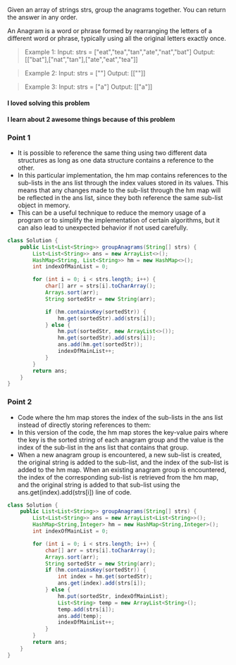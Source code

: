 ## 

Given an array of strings strs, group the anagrams together. You can return the answer in any order.

An Anagram is a word or phrase formed by rearranging the letters of a different word or phrase, typically using all the original letters exactly once.

 

> Example 1:
> Input: strs = ["eat","tea","tan","ate","nat","bat"]
> Output: [["bat"],["nat","tan"],["ate","eat","tea"]]


> Example 2:
> Input: strs = [""]
> Output: [[""]]


> Example 3:
> Input: strs = ["a"]
> Output: [["a"]]

#### I loved solving this problem
#### I learn about 2 awesome things because of this problem


### Point 1
- It is possible to reference the same thing using two different data structures as long as one data structure contains a reference to the other.
- In this particular implementation, the hm map contains references to the sub-lists in the ans list through the index values stored in its values. This means that any changes made to the sub-list through the hm map will be reflected in the ans list, since they both reference the same sub-list object in memory.
- This can be a useful technique to reduce the memory usage of a program or to simplify the implementation of certain algorithms, but it can also lead to unexpected behavior if not used carefully.

```java
class Solution {
    public List<List<String>> groupAnagrams(String[] strs) {
        List<List<String>> ans = new ArrayList<>();
        HashMap<String, List<String>> hm = new HashMap<>();
        int indexOfMainList = 0;

        for (int i = 0; i < strs.length; i++) {
            char[] arr = strs[i].toCharArray();
            Arrays.sort(arr);
            String sortedStr = new String(arr);

            if (hm.containsKey(sortedStr)) {
                hm.get(sortedStr).add(strs[i]);
            } else {
                hm.put(sortedStr, new ArrayList<>());
                hm.get(sortedStr).add(strs[i]);
                ans.add(hm.get(sortedStr));
                indexOfMainList++;
            }
        }
        return ans;
    }
}


```



### Point 2

- Code where the hm map stores the index of the sub-lists in the ans list instead of directly storing references to them:
- In this version of the code, the hm map stores the key-value pairs where the key is the sorted string of each anagram group and the value is the index of the sub-list in the ans list that contains that group.
- When a new anagram group is encountered, a new sub-list is created, the original string is added to the sub-list, and the index of the sub-list is added to the hm map. When an existing anagram group is encountered, the index of the corresponding sub-list is retrieved from the hm map, and the original string is added to that sub-list using the ans.get(index).add(strs[i]) line of code.


```java
class Solution {
    public List<List<String>> groupAnagrams(String[] strs) {
        List<List<String>> ans = new ArrayList<List<String>>();
        HashMap<String,Integer> hm = new HashMap<String,Integer>();
        int indexOfMainList = 0;

        for (int i = 0; i < strs.length; i++) {
            char[] arr = strs[i].toCharArray();
            Arrays.sort(arr);
            String sortedStr = new String(arr);
            if (hm.containsKey(sortedStr)) {
                int index = hm.get(sortedStr);
                ans.get(index).add(strs[i]);
            } else {
                hm.put(sortedStr, indexOfMainList);
                List<String> temp = new ArrayList<String>();
                temp.add(strs[i]);
                ans.add(temp);
                indexOfMainList++;
            }
        }
        return ans;
    }
}


```
